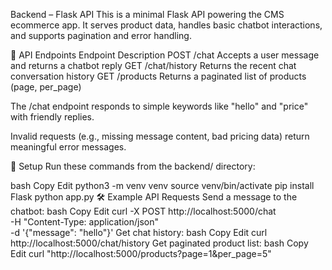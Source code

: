 Backend – Flask API
This is a minimal Flask API powering the CMS ecommerce app.
It serves product data, handles basic chatbot interactions, and supports pagination and error handling.

🔌 API Endpoints
Endpoint	Description
POST /chat	Accepts a user message and returns a chatbot reply
GET /chat/history	Returns the recent chat conversation history
GET /products	Returns a paginated list of products (page, per_page)

The /chat endpoint responds to simple keywords like "hello" and "price" with friendly replies.

Invalid requests (e.g., missing message content, bad pricing data) return meaningful error messages.

🚀 Setup
Run these commands from the backend/ directory:

bash
Copy
Edit
python3 -m venv venv
source venv/bin/activate
pip install Flask
python app.py
🛠️ Example API Requests
Send a message to the chatbot:
bash
Copy
Edit
curl -X POST http://localhost:5000/chat \
  -H "Content-Type: application/json" \
  -d '{"message": "hello"}'
Get chat history:
bash
Copy
Edit
curl http://localhost:5000/chat/history
Get paginated product list:
bash
Copy
Edit
curl "http://localhost:5000/products?page=1&per_page=5"